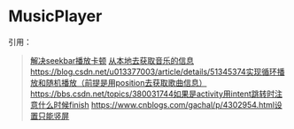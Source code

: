 # MusicPlayer
引用：
> [解决seekbar播放卡顿](https://blog.csdn.net/kill_bugs/article/details/52846779?utm_source=blogxgwz5)
> [从本地去获取音乐的信息](https://blog.csdn.net/jasper_success/article/details/78832286)
> https://blog.csdn.net/u013377003/article/details/51345374实现循环播放和随机播放（前提是用position去获取歌曲信息）
> https://bbs.csdn.net/topics/380031744如果是activity用intent跳转时注意什么时候finish
> https://www.cnblogs.com/gachal/p/4302954.html设置只能竖屏
